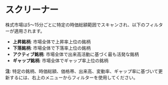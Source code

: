 # **スクリーナー**

株式市場は5～15分ごとに特定の時価総額範囲でスキャンされ、以下のフィルターが適用されます。

- **上昇銘柄**: 市場全体で上昇率上位の銘柄
- **下落銘柄**: 市場全体で下落率上位の銘柄
- **アクティブ銘柄**: 市場全体で出来高活動に基づく最も活発な銘柄
- **ギャップ銘柄**: 市場全体でギャップ率上位の銘柄

**注**: 特定の銘柄、時価総額、価格帯、出来高、変動率、ギャップ率に基づいて更新するには、右上のメニューからフィルターを使用してください。
